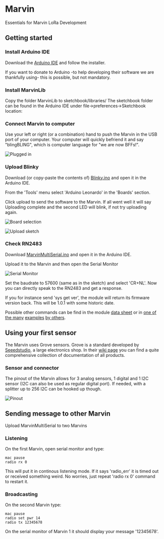 # Marvin
Essentials for Marvin LoRa Development

## Getting started

### Install Arduino IDE

Download the [Arduino IDE](https://www.arduino.cc/en/Main/Software) and follow the installer. 

If you want to donate to Arduino -to help developing their software we are thankfully using- this is possible, but not mandatory.

### Install MarvinLib

Copy the folder MarvinLib to sketchbook/libraries/
The sketchbook folder can be found in the Arduino IDE under file->preferences->Sketchbook location:

### Connect Marvin to computer

Use your left or right (or a combination) hand to push the Marvin in the USB port of your computer. Your computer will quickly befriend it and say "blingBLING", which is computer language for "we are now BFFs!".

![Plugged in](https://raw.github.com/iotacademy/marvin/master/Software/Pictures/Plugged.jpg)

### Upload Blinky

Download (or copy-paste the contents of) [Blinky.ino](https://github.com/iotacademy/marvin/blob/master/Software/MarvinBlink/MarvinBlink.ino) and open it in the Arduino IDE.

From the 'Tools' menu select 'Arduino Leonardo' in the 'Boards' section.

Click upload to send the software to the Marvin. If all went well it will say Uploading complete and the second LED will blink, if not try uploading again.

![Board selection](https://raw.github.com/iotacademy/marvin/master/Software/Pictures/Blinky.jpg)

![Upload sketch](https://raw.github.com/iotacademy/marvin/master/Software/Pictures/Upload.jpg)

### Check RN2483

Download [MarvinMultiSerial.ino](https://github.com/iotacademy/marvin/blob/master/Software/MarvinMultiSerial/MarvinMultiSerial.ino) and open it in the Arduino IDE.

Upload it to the Marvin and then open the Serial Monitor

![Serial Monitor](https://raw.github.com/iotacademy/marvin/master/Software/Pictures/Serial.jpg)

Set the baudrate to 57600 (same as in the sketch) and select 'CR+NL'. Now you can directly speak to the RN2483 and get a response.

If you for instance send 'sys get ver', the module will return its firmware version back. This will be 1.0.1 with some historic date.

Possible other commands can be find in the module [data sheet](http://ww1.microchip.com/downloads/en/DeviceDoc/40001784E.pdf) or in [one of the many](https://www.disk91.com/2015/technology/networks/first-step-in-lora-land-microchip-rn2483-test/) [examples](https://thinginnovations.uk/getting-started-with-microchip-rn2483-lorawan-modules) [by others](http://kotahi.net/configure-microchip-rn2483-module/).

## Using your first sensor

The Marvin uses Grove sensors. Grove is a standard developed by [Seeedstudio](https://www.seeedstudio.com/category/Grove-c-45.html), a large electronics shop. In their [wiki page](http://wiki.seeedstudio.com/wiki/Main_Page) you can find a quite comprehensive collection of documentation of all products.

### Sensor and connector

The pinout of the Marvin allows for 3 analog sensors, 1 digital and 1 I2C sensor (I2C can also be used as regular digital port). If needed, with a splitter up to 256 I2C can be hooked up though.

![Pinout](https://raw.github.com/iotacademy/marvin/master/Software/Pictures/Pinout.jpg)

## Sending message to other Marvin

Upload MarvinMultiSerial to two Marvins

### Listening

On the first Marvin, open serial monitor and type:
```
mac pause 
radio rx 0
```
This will put it in continous listening mode. If it says 'radio_err' it is timed out or received something weird. No worries, just repeat 'radio rx 0' command to restart it.

### Broadcasting

On the second Marvin type:
```
mac pause
radio set pwr 14
radio tx 12345678
```
On the serial monitor of Marvin 1 it should display your message '12345678'.
